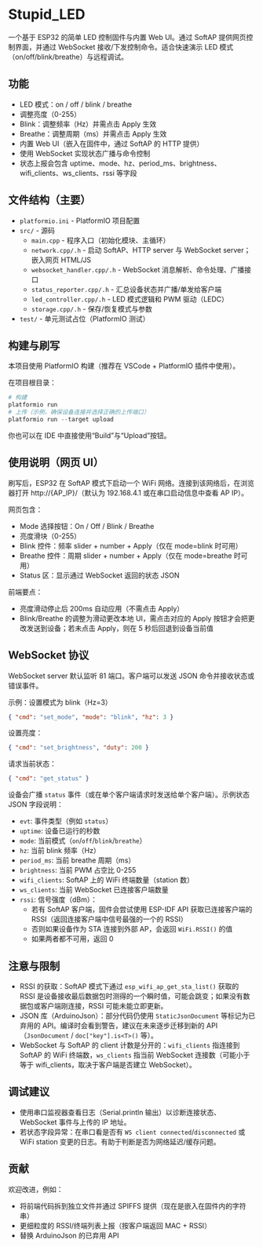 # Stupid_LED

一个基于 ESP32 的简单 LED 控制固件与内置 Web UI。通过 SoftAP 提供网页控制界面，并通过 WebSocket 接收/下发控制命令。适合快速演示 LED 模式（on/off/blink/breathe）与远程调试。

## 功能

- LED 模式：on / off / blink / breathe
- 调整亮度（0-255）
- Blink：调整频率（Hz）并需点击 Apply 生效
- Breathe：调整周期（ms）并需点击 Apply 生效
- 内置 Web UI（嵌入在固件中，通过 SoftAP 的 HTTP 提供）
- 使用 WebSocket 实现状态广播与命令控制
- 状态上报会包含 uptime、mode、hz、period_ms、brightness、wifi_clients、ws_clients、rssi 等字段

## 文件结构（主要）

- `platformio.ini` - PlatformIO 项目配置
- `src/` - 源码
  - `main.cpp` - 程序入口（初始化模块、主循环）
  - `network.cpp/.h` - 启动 SoftAP、HTTP server 与 WebSocket server；嵌入网页 HTML/JS
  - `websocket_handler.cpp/.h` - WebSocket 消息解析、命令处理、广播接口
  - `status_reporter.cpp/.h` - 汇总设备状态并广播/单发给客户端
  - `led_controller.cpp/.h` - LED 模式逻辑和 PWM 驱动（LEDC）
  - `storage.cpp/.h` - 保存/恢复模式与参数
- `test/` - 单元测试占位（PlatformIO 测试）

## 构建与刷写

本项目使用 PlatformIO 构建（推荐在 VSCode + PlatformIO 插件中使用）。

在项目根目录：

```powershell
# 构建
platformio run
# 上传（示例，确保设备连接并选择正确的上传端口）
platformio run --target upload
```

你也可以在 IDE 中直接使用“Build”与“Upload”按钮。

## 使用说明（网页 UI）

刷写后，ESP32 在 SoftAP 模式下启动一个 WiFi 网络。连接到该网络后，在浏览器打开 http://{AP_IP}/（默认为 192.168.4.1 或在串口启动信息中查看 AP IP）。

网页包含：

- Mode 选择按钮：On / Off / Blink / Breathe
- 亮度滑块（0-255）
- Blink 控件：频率 slider + number + Apply（仅在 mode=blink 时可用）
- Breathe 控件：周期 slider + number + Apply（仅在 mode=breathe 时可用）
- Status 区：显示通过 WebSocket 返回的状态 JSON

前端要点：

- 亮度滑动停止后 200ms 自动应用（不需点击 Apply）
- Blink/Breathe 的调整为滑动更改本地 UI，需点击对应的 Apply 按钮才会把更改发送到设备；若未点击 Apply，则在 5 秒后回退到设备当前值

## WebSocket 协议

WebSocket server 默认监听 81 端口。客户端可以发送 JSON 命令并接收状态或错误事件。

示例：设置模式为 blink（Hz=3）

```json
{ "cmd": "set_mode", "mode": "blink", "hz": 3 }
```

设置亮度：

```json
{ "cmd": "set_brightness", "duty": 200 }
```

请求当前状态：

```json
{ "cmd": "get_status" }
```

设备会广播 `status` 事件（或在单个客户端请求时发送给单个客户端）。示例状态 JSON 字段说明：

- `evt`: 事件类型（例如 `status`）
- `uptime`: 设备已运行的秒数
- `mode`: 当前模式（`on`/`off`/`blink`/`breathe`）
- `hz`: 当前 blink 频率（Hz）
- `period_ms`: 当前 breathe 周期（ms）
- `brightness`: 当前 PWM 占空比 0-255
- `wifi_clients`: SoftAP 上的 WiFi 终端数量（station 数）
- `ws_clients`: 当前 WebSocket 已连接客户端数量
- `rssi`: 信号强度（dBm）：
  - 若有 SoftAP 客户端，固件会尝试使用 ESP-IDF API 获取已连接客户端的 RSSI（返回连接客户端中信号最强的一个的 RSSI）
  - 否则如果设备作为 STA 连接到外部 AP，会返回 `WiFi.RSSI()` 的值
  - 如果两者都不可用，返回 0

## 注意与限制

- RSSI 的获取：SoftAP 模式下通过 `esp_wifi_ap_get_sta_list()` 获取的 RSSI 是设备接收最后数据包时测得的一个瞬时值，可能会跳变；如果没有数据包或客户端刚连接，RSSI 可能未能立即更新。
- JSON 库（ArduinoJson）：部分代码仍使用 `StaticJsonDocument` 等标记为已弃用的 API。编译时会看到警告，建议在未来逐步迁移到新的 API（`JsonDocument` / `doc["key"].is<T>()` 等）。
- WebSocket 与 SoftAP 的 client 计数是分开的：`wifi_clients` 指连接到 SoftAP 的 WiFi 终端数，`ws_clients` 指当前 WebSocket 连接数（可能小于等于 wifi_clients，取决于客户端是否建立 WebSocket）。

## 调试建议

- 使用串口监视器查看日志（Serial.println 输出）以诊断连接状态、WebSocket 事件与上传的 IP 地址。
- 若状态字段异常：在串口看是否有 `WS client connected`/`disconnected` 或 WiFi station 变更的日志。有助于判断是否为网络延迟/缓存问题。

## 贡献

欢迎改进，例如：

- 将前端代码拆到独立文件并通过 SPIFFS 提供（现在是嵌入在固件内的字符串）
- 更细粒度的 RSSI/终端列表上报（按客户端返回 MAC + RSSI）
- 替换 ArduinoJson 的已弃用 API
